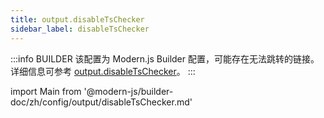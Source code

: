 ```yaml
---
title: output.disableTsChecker
sidebar_label: disableTsChecker
---
```


:::info BUILDER
该配置为 Modern.js Builder 配置，可能存在无法跳转的链接。详细信息可参考 [output.disableTsChecker](https://modernjs.dev/builder/zh/api/config-output.html#output-disabletschecker)。
:::

import Main from '@modern-js/builder-doc/zh/config/output/disableTsChecker.md'

<Main />
